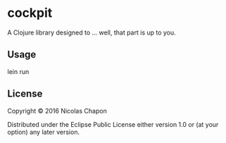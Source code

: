 # cockpit

A Clojure library designed to ... well, that part is up to you.

## Usage

lein run

## License

Copyright © 2016 Nicolas Chapon

Distributed under the Eclipse Public License either version 1.0 or (at
your option) any later version.
